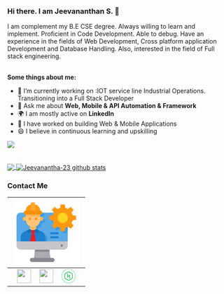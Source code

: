 ### Hi there. I am Jeevananthan S. 👋

I am complement my B.E CSE degree. Always willing to learn and implement. Proficient in Code Development. Able to debug. Have an experience in the fields of Web Development, Cross platform application  Development and Database Handling. Also, interested in the field of Full stack engineering. <br /><br />

**Some things about me:**
- 🔭 I’m currently working on :IOT service line Industrial Operations. Transitioning into a Full Stack Developer
- 💬 Ask me about **Web, Mobile & API Automation & Framework** 
- 🌍 I am mostly active on **LinkedIn**
- 💬 I have worked on building Web & Mobile Applications
- 😄 I believe in continuous learning and upskilling<br>


![](https://visitor-badge.glitch.me/badge?page_id=Jeevananthan-23)

<br/>

<a href="https://github.com/Jeevananthan-23">
  <img align="center" src="https://github-readme-stats.vercel.app/api/top-langs/?username=Jeevananthan-23&layout=compact&hide_border=true&hide=Jupyter%20Notebook%20,html,Tex&langs_count=8&theme=tokyonight"  />
</a>
<a href="https://github.com/Jeevananthan-23">
    <img align="center" src="https://github-readme-stats.anuraghazra1.vercel.app/api?username=Jeevananthan-23&show_icons=true&count_private=true&hide_border=true&theme=tokyonight" alt="Jeevanantha-23 github stats" />
</a>


### Contact Me
|  <a href="https://github.com/Jeevananthan-23/"><img src="https://github.com/rkasale28/rkasale28/blob/master/icons/engineer.png" width="150px" height="150px" /></a> |
|:---------------------------------------------------------------------------------------------------------------------------------------: |
|&nbsp; &nbsp; <a href="https://www.linkedin.com/in/jeevananthan-s/"><img src="https://i.ibb.co/Kx2GSrT/linkedin.png" width="32px" height="32px"></a> &nbsp; &nbsp; <a href="https://github.com/Jeevananthan-23/"><img src="https://cdn.iconscout.com/icon/free/png-256/github-108-438008.png" width="32px" height="32px"></a> &nbsp; &nbsp; <a href="https://www.hackerrank.com/Jeevananthan23"><img src="https://github.com/rkasale28/rkasale28/blob/master/icons/icons8-hackerrank-512.png" width="32px" height="32px"></a> &nbsp; &nbsp; |
